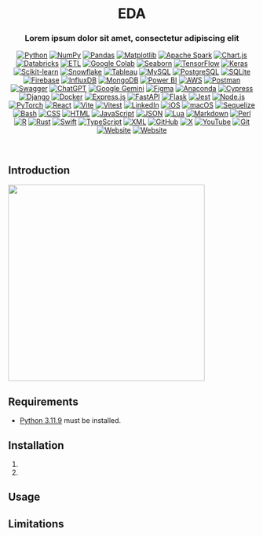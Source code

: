 <!-- Title -->
<h1 align='center'> EDA </h1>

<!-- tag line -->
<h3 align='center'> Lorem ipsum dolor sit amet, consectetur adipiscing elit </h3>

<!-- tech stack badges ---------------------------------- -->
<p align='center'>
    <!-- Python -->
    <a href="https://www.python.org"><img src="https://img.shields.io/badge/Python-3776AB?logo=python&logoColor=fff" alt="Python"></a>
    <!-- Numpy -->
    <a href="https://numpy.org"><img src="https://img.shields.io/badge/NumPy-4DABCF?logo=numpy&logoColor=fff" alt="NumPy"></a>
    <!-- Pandas -->
    <a href="https://pandas.pydata.org"><img src="https://img.shields.io/badge/Pandas-150458?logo=pandas&logoColor=fff" alt="Pandas"></a>
    <!-- Matplotlib -->
    <a href="https://matplotlib.org"><img src="https://custom-icon-badges.demolab.com/badge/Matplotlib-71D291?logo=matplotlib&logoColor=fff" alt="Matplotlib"></a>
    <!-- Apache Spark -->
    <a href="https://pypi.org/project/pyspark/"><img src="https://img.shields.io/badge/Apache%20Spark-E25A1C?logo=apachespark&logoColor=fff" alt="Apache Spark"></a>
    <!-- Chart.js -->
    <a href="https://www.chartjs.org/"><img src="https://img.shields.io/badge/Chart.js-FF6384?logo=chartdotjs&logoColor=fff" alt="Chart.js"></a>
    <!-- Databricks -->
    <a href="https://www.databricks.com/"><img src="https://img.shields.io/badge/Databricks-FF3621?logo=databricks&logoColor=fff" alt="Databricks"></a>
    <!-- ETL -->
    <a href="#"><img src="https://custom-icon-badges.demolab.com/badge/ETL-9370DB?logo=etl-logo&logoColor=fff" alt="ETL"></a>
    <!-- Google Colab -->
    <a href="https://colab.research.google.com/"><img src="https://img.shields.io/badge/Google%20Colab-F9AB00?logo=googlecolab&logoColor=fff" alt="Google Colab"></a>
    <!-- Seaborn -->
    <a href="https://seaborn.pydata.org"><img src="https://img.shields.io/badge/Seaborn-grey?logo=Seaborn" alt="Seaborn"></a>
    <!-- Tensorflow -->
    <a href="https://www.tensorflow.org/learn"><img src="https://img.shields.io/badge/TensorFlow-ff8f00?logo=tensorflow&logoColor=white" alt="TensorFlow"></a>
    <!-- Keras -->
    <a href="https://keras.io"><img src="https://img.shields.io/badge/Keras-D00000?logo=keras&logoColor=fff" alt="Keras"></a>
    <!-- Scikit-learn -->
    <a href="https://scikit-learn.org/stable/index.html"><img src="https://img.shields.io/badge/-scikit--learn-%23F7931E?logo=scikit-learn&logoColor=white" alt="Scikit-learn"></a>
    <!-- Snowflake -->
    <a href="https://www.snowflake.com/en/"><img src="https://img.shields.io/badge/Snowflake-29B5E8?logo=snowflake&logoColor=fff" alt="Snowflake"></a>
    <!-- Tableau -->
    <a href="https://www.tableau.com/tableau-login-hub"><img src="https://custom-icon-badges.demolab.com/badge/Tableau-0176D3?logo=tableau&logoColor=fff" alt="Tableau"></a>
    <!-- MySQL -->
    <a href="https://www.mysql.com/"><img src="https://img.shields.io/badge/MySQL-4479A1?logo=mysql&logoColor=fff" alt="MySQL"></a>
    <!-- PostgreSQL -->
    <a href="https://www.postgresql.org"><img src="https://img.shields.io/badge/Postgres-%23316192.svg?logo=postgresql&logoColor=white" alt="PostgreSQL"></a>
    <!-- SQLite -->
    <a href="https://sqlite.org/index.html"><img src="https://img.shields.io/badge/SQLite-%2307405e.svg?logo=sqlite&logoColor=white" alt="SQLite"></a>
    <!-- Firebase -->
    <a href="https://firebase.google.com/"><img src="https://img.shields.io/badge/Firebase-039BE5?logo=Firebase&logoColor=white" alt="Firebase"></a>
    <!-- InfluxDB -->
    <a href="https://www.influxdata.com/"><img src="https://img.shields.io/badge/InfluxDB-22ADF6?logo=influxdb&logoColor=fff" alt="InfluxDB"></a>
    <!-- MongoDB -->
    <a href="https://www.mongodb.com"><img src="https://img.shields.io/badge/MongoDB-%234ea94b.svg?logo=mongodb&logoColor=white" alt="MongoDB"></a>
    <!-- Microsoft Power BI -->
    <a href="https://www.microsoft.com/en-us/power-platform/products/power-bi/"><img src="https://custom-icon-badges.demolab.com/badge/Power%20BI-F1C912?logo=power-bi&logoColor=fff" alt="Power BI"></a>
    <!-- AWS -->
    <a href="https://aws.amazon.com"><img src="https://custom-icon-badges.demolab.com/badge/AWS-%23FF9900.svg?logo=aws&logoColor=white" alt="AWS"></a>
    <!-- Postman -->
    <a href="https://www.postman.com/web"><img src="https://img.shields.io/badge/Postman-FF6C37?logo=postman&logoColor=white" alt="Postman"></a>
    <!-- Swagger -->
    <a href="https://swagger.io/"><img src="https://img.shields.io/badge/Swagger-85EA2D?logo=insomnia&logoColor=000" alt="Swagger"></a>
    <!-- ChatGPT -->
    <a href="https://chatgpt.com"><img src="https://img.shields.io/badge/ChatGPT-74aa9c?logo=openai&logoColor=white" alt="ChatGPT"></a>
    <!-- Google Gemini -->
    <a href="https://gemini.google.com/app"><img src="https://img.shields.io/badge/Google%20Gemini-886FBF?logo=googlegemini&logoColor=fff" alt="Google Gemini"></a>
    <!-- Figma -->
    <a href="https://www.figma.com/"><img src="https://img.shields.io/badge/Figma-F24E1E?logo=figma&logoColor=white" alt="Figma"></a>
    <!-- Anaconda -->
    <a href="https://www.anaconda.com"><img src="https://img.shields.io/badge/Anaconda-44A833?logo=anaconda&logoColor=fff" alt="Anaconda"></a>
    <!-- Cypress -->
    <a href="https://www.cypress.io"><img src="https://img.shields.io/badge/Cypress-69D3A7?logo=cypress&logoColor=fff" alt="Cypress"></a>
    <!-- Django -->
    <a href="https://www.djangoproject.com/"><img src="https://img.shields.io/badge/Django-%23092E20.svg?logo=django&logoColor=white" alt="Django"></a>
    <!-- Docker -->
    <a href="https://www.docker.com/"><img src="https://img.shields.io/badge/Docker-2496ED?logo=docker&logoColor=fff" alt="Docker"></a>
    <!-- Express.js -->
    <a href="https://expressjs.com/"><img src="https://img.shields.io/badge/Express.js-%23404d59.svg?logo=express&logoColor=%2361DAFB" alt="Express.js"></a>
    <!-- FastAPI -->
    <a href="https://fastapi.tiangolo.com/"><img src="https://img.shields.io/badge/FastAPI-009485.svg?logo=fastapi&logoColor=white" alt="FastAPI"></a>
    <!-- Flask -->
    <a href="https://flask.palletsprojects.com/"><img src="https://img.shields.io/badge/Flask-000?logo=flask&logoColor=fff" alt="Flask"></a>
    <!-- Jest -->
    <a href="https://jestjs.io/"><img src="https://img.shields.io/badge/Jest-C21325?logo=jest&logoColor=fff" alt="Jest"></img></a>
    <!-- Node.js -->
    <a href="https://nodejs.org/"><img src="https://img.shields.io/badge/Node.js-6DA55F?logo=node.js&logoColor=white" alt="Node.js"></a>
    <!-- PyTorch -->
    <a href="https://pytorch.org/ecosystem/"><img src="https://img.shields.io/badge/PyTorch-ee4c2c?logo=pytorch&logoColor=white" alt="PyTorch"></a>
    <!-- React -->
    <a href="https://react.dev/"><img src="https://img.shields.io/badge/React-%2320232a.svg?logo=react&logoColor=%2361DAFB" alt="React"></a>
    <!-- Vite -->
    <a href="https://vite.dev/"><img src="https://img.shields.io/badge/Vite-646CFF?logo=vite&logoColor=fff" alt="Vite"></a>
    <!-- Vitest -->
    <a href="https://vitest.dev/"><img src="https://img.shields.io/badge/Vitest-6E9F18?logo=vitest&logoColor=fff" alt="Vitest"></a>
    <!-- LinkedIn -->
    <a href="https://www.linkedin.com/"><img src="https://custom-icon-badges.demolab.com/badge/LinkedIn-0A66C2?logo=linkedin-white&logoColor=fff" alt="LinkedIn"></a>
    <!-- iOS -->
    <a href="https://www.apple.com/ios/"><img src="https://img.shields.io/badge/iOS-000000?&logo=apple&logoColor=white" alt="iOS"></a>
    <!-- macOS -->
    <a href="https://www.apple.com/macos/"><img src="https://img.shields.io/badge/macOS-000000?logo=apple&logoColor=F0F0F0" alt="macOS"></a>
    <!-- Sequelize -->
    <a href="https://sequelize.org/"><img src="https://img.shields.io/badge/Sequelize-52B0E7?logo=sequelize&logoColor=fff" alt="Sequelize"></a>
    <!-- Bash -->
    <a href="https://en.wikipedia.org/wiki/Bash_(Unix_shell)"><img src="https://img.shields.io/badge/Bash-4EAA25?logo=gnubash&logoColor=fff" alt="Bash"></a>
    <!-- CSS -->
    <a href="https://www.w3.org/Style/CSS/Overview.en.html"><img src="https://img.shields.io/badge/CSS-639?logo=css&logoColor=fff" alt="CSS"></a>
    <!-- HTML -->
    <a href="https://en.wikipedia.org/wiki/HTML"><img src="https://img.shields.io/badge/HTML-%23E34F26.svg?logo=html5&logoColor=white" alt="HTML"></a>
    <!-- JavaScript -->
    <a href="https://en.wikipedia.org/wiki/JavaScript"><img src="https://img.shields.io/badge/JavaScript-F7DF1E?logo=javascript&logoColor=000" alt="JavaScript"></a>
    <!-- JSON -->
    <a href="https://json.org/"><img src="https://img.shields.io/badge/JSON-000?logo=json&logoColor=fff" alt="JSON"></a>
    <!-- Lua -->
    <a href="https://www.lua.org/"><img src="https://img.shields.io/badge/Lua-%232C2D72.svg?logo=lua&logoColor=white" alt="Lua"></a>
    <!-- Markdown -->
    <a href="https://daringfireball.net/projects/markdown/syntax"><img src="https://img.shields.io/badge/Markdown-%23000000.svg?logo=markdown&logoColor=white" alt="Markdown"></a>
    <!-- Perl -->
    <a href="https://www.perl.org/"><img src="https://img.shields.io/badge/Perl-%2339457E.svg?logo=perl&logoColor=white" alt="Perl"></a>
    <!-- R -->
    <a href="https://www.r-project.org/"><img src="https://img.shields.io/badge/R-%23276DC3.svg?logo=r&logoColor=white" alt="R"></a>
    <!-- Rust -->
    <a href="https://www.rust-lang.org/"><img src="https://img.shields.io/badge/Rust-%23000000.svg?e&logo=rust&logoColor=white" alt="Rust"></a>
    <!-- Swift -->
    <a href="https://www.swift.org/"><img src="https://img.shields.io/badge/Swift-F54A2A?logo=swift&logoColor=white" alt="Swift"></a>
    <!-- TypeScript -->
    <a href="https://www.typescriptlang.org/"><img src="https://img.shields.io/badge/TypeScript-3178C6?logo=typescript&logoColor=fff" alt="TypeScript"></a>
    <!-- XML -->
    <a href="http://www.w3.org/XML"><img src="https://img.shields.io/badge/XML-767C52?logo=xml&logoColor=fff" alt="XML"></a>
    <!-- GitHub -->
    <a href="https://github.com"><img src="https://img.shields.io/badge/GitHub-%23121011.svg?logo=github&logoColor=white" alt="GitHub"></a>
    <!-- X -->
    <a href="https://x.com/home"><img src="https://img.shields.io/badge/X-%23000000.svg?logo=X&logoColor=white" alt="X"></a>
    <!-- YouTube -->
    <a href="https://www.youtube.com"><img src="https://img.shields.io/badge/YouTube-%23FF0000.svg?logo=YouTube&logoColor=white" alt="YouTube"></a>
    <!-- Git -->
    <a href="https://git-scm.com/downloads"><img src="https://img.shields.io/badge/Git-F05032?logo=git&logoColor=fff" alt="Git"></a>
    <!-- Website status -->
    <a href="https://shields.io/"><img src="https://img.shields.io/website-up-down-green-red/http/shields.io.svg" alt="Website"></a>
    <a href="#"><img src="https://img.shields.io/website-up-down-green-red/http/NOTAWORKINGLINK.com.svg" alt="Website"></a>
</p>
<br/>

## Introduction

<img src='home_screen.png' width='400' />

## Requirements

- [Python 3.11.9](https://www.python.org) must be installed.

## Installation

1.
2.

## Usage

## Limitations
